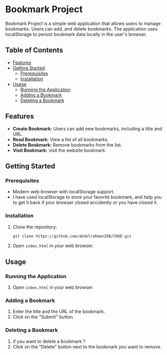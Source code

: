 # Bookmark Project

Bookmark Project is a simple web application that allows users to manage bookmarks. Users can add, and delete bookmarks. The application uses localStorage to persist bookmark data locally in the user's browser.

## Table of Contents

- [Features](#features)
- [Getting Started](#getting-started)
  - [Prerequisites](#prerequisites)
  - [Installation](#installation)
- [Usage](#usage)
  - [Running the Application](#running-the-application)
  - [Adding a Bookmark](#adding-a-bookmark)
  - [Deleting a Bookmark](#deleting-a-bookmark)


## Features

- **Create Bookmark:** Users can add new bookmarks, including a title and URL.
- **Read Bookmark:** View a list of all bookmarks.
- **Delete Bookmark:** Remove bookmarks from the list.
- **Visit Bookmark:** visit the website bookmark.

## Getting Started

### Prerequisites

- Modern web browser with localStorage support.
- I have used localStorage to store your favorite bookmark, and help you to get it back if your browser closed accidently or you have closed it.

### Installation

1. Clone the repository:

    ```bash
    git clone https://github.com/abdelrahman298/CRUD.git
    ```

2. Open `index.html` in your web browser.

## Usage

### Running the Application

1. Open `index.html` in your web browser.

### Adding a Bookmark
1. Enter the title and the URL of the bookmark.
2. Click on the "Submit" button.

### Deleting a Bookmark

1. if you want to delete a bookmark ?
2. Click on the "Delete" button next to the bookmark you want to remove.


